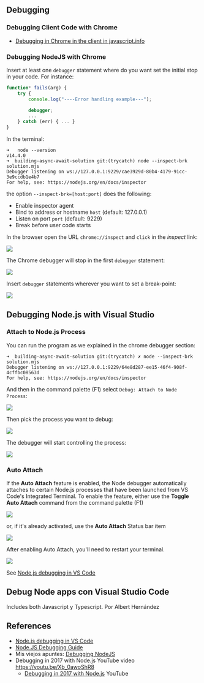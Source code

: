 ---
---
## Debugging 

### Debugging Client Code with Chrome

* [Debugging in Chrome in the client in javascript.info](https://javascript.info/debugging-chrome)

### Debugging NodeJS with Chrome

Insert at least one `debugger` statement where do you want set the initial stop in your code. For instance:

```js
function* fails(arg) {
    try {
        console.log("----Error handling example---");

        debugger;
        ...
    } catch (err) { ... }
}
```

In the terminal:

```
➜   node --version
v14.4.0
➜  building-async-await-solution git:(trycatch) node --inspect-brk solution.mjs 
Debugger listening on ws://127.0.0.1:9229/cae3929d-80b4-4179-91cc-3e9ccdb1e4b7
For help, see: https://nodejs.org/en/docs/inspector
```

the option `--inspect-brk=[host:port]` does the following:

* Enable inspector agent
* Bind to address or hostname `host` (default: 127.0.0.1)
* Listen on port `port` (default: 9229)
* Break before user code starts

In the browser open the URL `chrome://inspect` and `click` in the *inspect* link:

![](/images/chrome-debugging-nodejs-inspect.jpg)

The Chrome debugger will stop in the first `debugger` statement:

![](/images/chrome-debugging-nodejs-debug-statements.png)

Insert `debugger` statements wherever you want to set a break-point:

![]({{site.baseurl}}/assets/images/chrome-debugging-nodejs-debug-statements.png)

## Debugging Node.js with Visual Studio

### Attach to Node.js Process

You can  run the program as we explained in the chrome debugger section:

```
➜  building-async-await-solution git:(trycatch) ✗ node --inspect-brk solution.mjs
Debugger listening on ws://127.0.0.1:9229/64e8d287-ee15-46f4-908f-4cffbc08563d
For help, see: https://nodejs.org/en/docs/inspector
```
And then in the command palette (F1) select `Debug: Attach to Node Process`:

![](/images/attach-to-node-process.png)

Then pick the process you want to debug:

![](/images/pick-the-node-process.png)

The debugger will start controlling the process:

![](/images/node-process-debugging.png)


### Auto Attach

If the <strong>Auto Attach</strong> feature is enabled, the Node debugger automatically attaches to certain Node.js processes that have been launched from VS Code's Integrated Terminal. To enable the feature, either use the <strong>Toggle Auto Attach</strong> command from the command palette (<span class="keybinding">F1</span>) 

![](/images/auto-attach.png)

or, if it's already activated, use the <strong>Auto Attach</strong> Status bar item

![](/images/auto-attach-status-bar-item.png)

After enabling Auto Attach, you'll need to restart your terminal. 

![](https://code.visualstudio.com/assets/docs/nodejs/nodejs-debugging/auto-attach.gif)

See [Node.js debugging in VS Code](https://code.visualstudio.com/docs/nodejs/nodejs-debugging)

## Debug Node apps con Visual Studio Code

Includes both Javascript y Typescript. Por Albert Hernández

<!-- https://youtu.be/NBLrBNDYdkE?si=FaGx-FDIwArh3AVX-->
<youtube id="NBLrBNDYdkE?si=FaGx-FDIwArh3AVX"></youtube>

## References

* [Node.js debugging in VS Code](https://code.visualstudio.com/docs/nodejs/nodejs-debugging)
* [Node.JS Debugging Guide](https://nodejs.org/en/docs/guides/debugging-getting-started/)
* Mis viejos apuntes: [Debugging NodeJS](https://casianorodriguezleon.gitbooks.io/ull-esit-1617/content/apuntes/nodejs/)
* Debugging in 2017 with Node.js YouTube video https://youtu.be/Xb_0awoShR8
    * [Debugging in 2017 with Node.js](https://youtu.be/Xb_0awoShR8) YouTube
